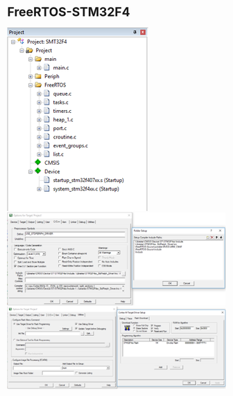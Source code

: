 # FreeRTOS-STM32F4

![alt tag](https://github.com/fwjensen/FreeRTOS-STM32F4/blob/master/photos/Capture.PNG)
![alt tag](https://github.com/fwjensen/FreeRTOS-STM32F4/blob/master/photos/Capture2.PNG)
![alt tag](https://github.com/fwjensen/FreeRTOS-STM32F4/blob/master/photos/Capture3.PNG)
